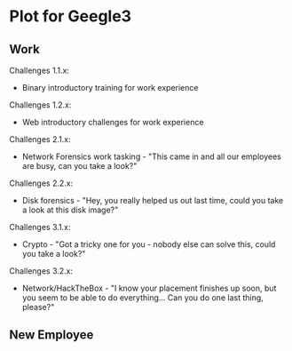 # Plot for Geegle3

## Work

Challenges 1.1.x:
- Binary introductory training for work experience

Challenges 1.2.x:
- Web introductory challenges for work experience

Challenges 2.1.x:
- Network Forensics work tasking - "This came in and all our employees are busy, can you take a look?"

Challenges 2.2.x:
- Disk forensics - "Hey, you really helped us out last time, could you take a look at this disk image?"

Challenges 3.1.x:
- Crypto - "Got a tricky one for you - nobody else can solve this, could you take a look?"

Challenges 3.2.x:
- Network/HackTheBox - "I know your placement finishes up soon, but you seem to be able to do everything... Can you do one last thing, please?"

## New Employee
